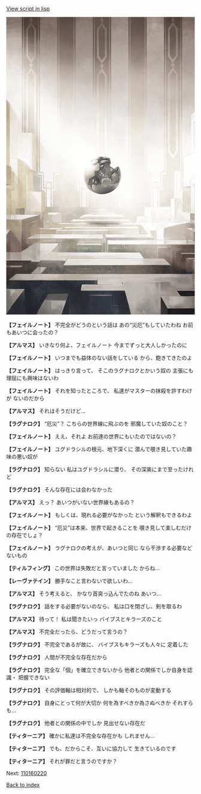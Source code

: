 [View script in lisp](../scripts/110160210.txt)

![abyss_room.png](../images/backgrounds/abyss_room.png)

**【フェイルノート】**
不完全がどうのという話は
あの“災厄”もしていたわね
お前もあいつに会ったの？

**【アルマス】**
いきなり何よ、フェイルノート
今までずっと大人しかったのに

**【フェイルノート】**
いつまでも益体のない話をしている
から、飽きてきたのよ

**【フェイルノート】**
はっきり言って、
そこのラグナロクとかいう奴の
主張にも理屈にも興味はないわ

**【フェイルノート】**
それを知ったところで、
私達がマスターの抹殺を許すわけが
ないのだから

**【アルマス】**
それはそうだけど…

**【ラグナロク】**
“厄災”？
こちらの世界線に飛ぶのを
邪魔していた奴のこと？

**【フェイルノート】**
ええ、それよ
お前達の世界にもいたのではないの？

**【フェイルノート】**
ユグドラシルの根元、地下深くに
潜んで覗き見していた趣味の悪い奴が

**【ラグナロク】**
知らない
私はユグドラシルに潜り、
その深奥にまで至ったけれど

**【ラグナロク】**
そんな存在には会わなかった

**【アルマス】**
えっ？
あいつがいない世界線もあるの？

**【フェイルノート】**
もしくは、現れる必要がなかった
という解釈もできるわよ

**【フェイルノート】**
“厄災”は本来、世界で起きることを
覗き見して楽しむだけの存在でしょ？

**【フェイルノート】**
ラグナロクの考えが、あいつと同じ
なら干渉する必要などないもの

**【ティルフィング】**
この世界は失敗だと言っていました
からね…

**【レーヴァテイン】**
勝手なこと言わないで欲しいわ…

**【アルマス】**
そう考えると、
かなり首突っ込んでたのね
あいつ…

**【ラグナロク】**
話をする必要がないのなら、
私は口を閉ざし、剣を取るわ

**【アルマス】**
待って！
私は聞きたいっ
バイブスとキラーズのこと

**【アルマス】**
不完全だったら、どうだって言うの？

**【ラグナロク】**
不完全であるが故に、
バイブスもキラーズも人々に
定着した

**【ラグナロク】**
人間が不完全な存在だから

**【ラグナロク】**
完全な「個」を確立できないから
他者との関係でしか自身を認識・
把握できない

**【ラグナロク】**
その評価軸は相対的で、
しかも軸そのものが変動する

**【ラグナロク】**
自身にとって何が大切か
何を為すべきか為さぬべきか
それすらも…

**【ラグナロク】**
他者との関係の中でしか
見出せない存在だ

**【ティターニア】**
確かに私達は不完全な存在かも
しれません…

**【ティターニア】**
でも、だからこそ、互いに協力して
生きているのです

**【ティターニア】**
それが罪だと言うのですか？

Next: [110160220](110160220.md)

[Back to index](index.md)
